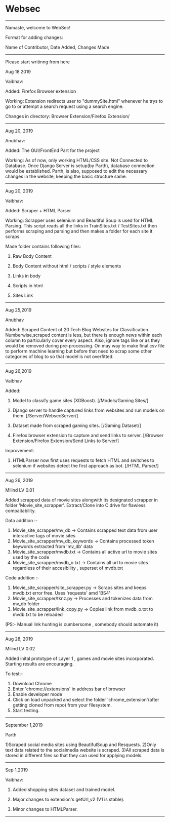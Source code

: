 # Websec
*****************************************
Namaste, welcome to WebSec!

Format for adding changes:

Name of Contributor, Date Added, Changes Made
******************************************

Please start writinng from here

Aug 18 2019

Vaibhav:

Added: Firefox Browser extension

Working: Extension redirects user to "dummySite.html" whenever he trys to go to or attempt a 
search request using a search engine.

Changes in directory: Browser Extension/Firefox Extension/

******************************************

Aug 20, 2019

Anubhav:

Added: The GUI/FrontEnd Part for the project

Working: As of now, only working HTML/CSS site. Not Connected to Database. Once Django Server is setup(by Parth), database connection would be established. Parth, is also, supposed to edit the necessary changes in the website, keeping the basic structure same.

**********************************************

Aug 20, 2019

Vaibhav:

Added: Scraper + HTML Parser

Working: Scrapper uses selenium and Beautiful Soup is used for HTML Parsing. This script reads all the links in TrainSites.txt / TestSites.txt then performs scraping and parsing and then makes a folder for each site it scraps. 

Made folder contains following files: 

1. Raw Body Content 

2. Body Content without html / scripts / style elements

3. Links in body 

4. Scripts in html

5. Sites Link

**********************************************

Aug 25,2019

Anubhav

Added: Scraped Content of 20 Tech Blog Websites for Classification.
Numberwise,scraped content is less, but there is enough news within each column to particularly cover every aspect. Also, ignore tags like <n> or <t> as they would be removed during pre-processing.
  On may way to make final csv file to perform machine learning but before that need to scrap some other categories of blog to so that model is not overfitted.
  
  *********************************************
  
  Aug 26,2019
  
  Vaibhav
  
  Added:
  
  1. Model to classify game sites (XGBoost). [/Models/Gaming Sites/]
  
  2. Django server to handle captured links from websites and run models on them. [/Server/WebsecServer/]
  
  3. Dataset made from scraped gaming sites. [/Gaming Dataset/]
  
  4. Firefox browser extension to capture and send links to server. [/Browser Extension/Firefox Extension/Send Links to Server/]
  
  Improvement:
  
  1. HTMLParser now first uses requests to fetch HTML and switches to selenium if websites detect the first approach as bot. [/HTML Parser/]
  
  *********************************************

Aug 26, 2019

Milind
LV 0.01

Added scrapped data of movie sites alongwith its designated scrapper in folder 'Movie_site_scrapper'.
Extract/Clone into C drive for flawless compaitability.

Data addition :-
  1. Movie_site_scrapper/mv_db -> Contains scrapped text data from user interactive tags of movie sites
  2. Movie_site_scrapper/mv_db_keywords -> Contains processed token keywords extracted from 'mv_db' data
  3. Movie_site_scrapper/mvdb.txt -> Contains all active url to movie sites used by the code
  4. Movie_site_scrapper/mvdb_o.txt -> Contains all url to movie sites regardless of their accesibility , superset of mvdb.txt
  
Code addition :-
  1. Movie_site_scrapper/site_scrapper.py -> Scraps sites and keeps mvdb.txt error free. Uses 'requests' amd 'BS4'
  2. Movie_site_scrapper/tknz.py -> Processes and tokenizes data from mv_db folder 
  3. Movie_site_scrapper/link_copy.py -> Copies link from mvdb_o.txt to mvdb.txt to be reloaded
  
 (PS:- Manual link hunting is cumbersome , somebody should automate it)
 
   *********************************************
 Aug 28, 2019
 
 Milind
 LV 0.02
 
 Added inital prototype of Layer 1 , games and movie sites incorporated.
 Starting results are encouraging.
 
 To test:-
 1. Download Chrome
 2. Enter 'chrome://extensions' in address bar of browser
 3. Enable developer mode
 4. Click on load unpacked and select the folder 'chrome_extension'(after getting cloned from repo) from your filesystem.
 5. Start testing.
 
   ***********************************************
   September 1,2019
   
   
   Parth
   
   1)Scraped social media sites using BeautifulSoup and Resquests.
   2)Only text data related to the socialmedia website is scraped.
   3)All scraped data is stored in different files so that they can used for applying models.
   
***********************************************

Sep 1,2019

Vaibhav:

1. Added shopping sites dataset and trained model.

2. Major changes to extension's getUrl_v2 (V1 is stable).

3. Minor changes to HTMLParser.

***********************************************
